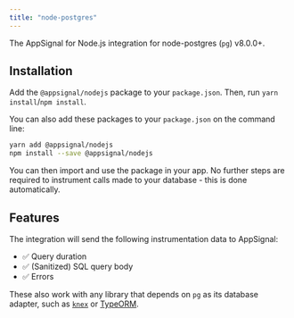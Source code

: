 ```yaml
---
title: "node-postgres"
---
```


The AppSignal for Node.js integration for node-postgres (`pg`) v8.0.0+.

## Installation

Add the `@appsignal/nodejs` package to your `package.json`. Then, run `yarn install`/`npm install`.

You can also add these packages to your `package.json` on the command line:

```bash
yarn add @appsignal/nodejs
npm install --save @appsignal/nodejs
```

You can then import and use the package in your app. No further steps are required to instrument calls made to your database - this is done automatically. 

## Features

The integration will send the following instrumentation data to AppSignal:

- ✅ Query duration
- ✅ (Sanitized) SQL query body
- ✅ Errors

These also work with any library that depends on `pg` as its database adapter, such as [`knex`](https://github.com/knex/knex) or [TypeORM](https://github.com/typeorm/typeorm).
